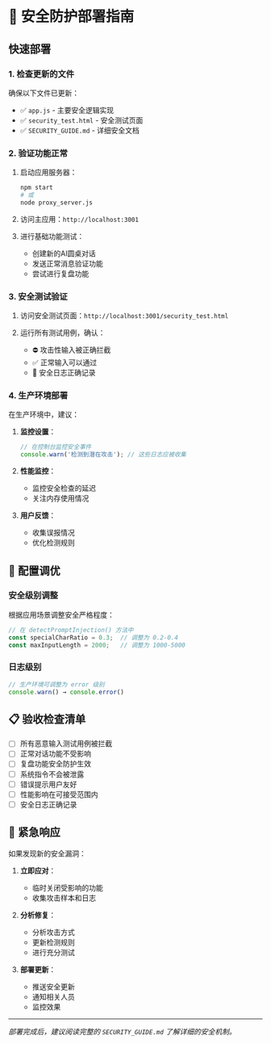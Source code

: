 # 🚀 安全防护部署指南

## 快速部署

### 1. 检查更新的文件

确保以下文件已更新：
- ✅ `app.js` - 主要安全逻辑实现
- ✅ `security_test.html` - 安全测试页面
- ✅ `SECURITY_GUIDE.md` - 详细安全文档

### 2. 验证功能正常

1. 启动应用服务器：
   ```bash
   npm start
   # 或
   node proxy_server.js
   ```

2. 访问主应用：`http://localhost:3001`

3. 进行基础功能测试：
   - 创建新的AI圆桌对话
   - 发送正常消息验证功能
   - 尝试进行复盘功能

### 3. 安全测试验证

1. 访问安全测试页面：`http://localhost:3001/security_test.html`

2. 运行所有测试用例，确认：
   - ⛔ 攻击性输入被正确拦截
   - ✅ 正常输入可以通过
   - 📝 安全日志正确记录

### 4. 生产环境部署

在生产环境中，建议：

1. **监控设置**：
   ```javascript
   // 在控制台监控安全事件
   console.warn('检测到潜在攻击'); // 这些日志应被收集
   ```

2. **性能监控**：
   - 监控安全检查的延迟
   - 关注内存使用情况

3. **用户反馈**：
   - 收集误报情况
   - 优化检测规则

## 🔧 配置调优

### 安全级别调整

根据应用场景调整安全严格程度：

```javascript
// 在 detectPromptInjection() 方法中
const specialCharRatio = 0.3;  // 调整为 0.2-0.4
const maxInputLength = 2000;   // 调整为 1000-5000
```

### 日志级别

```javascript
// 生产环境可调整为 error 级别
console.warn() → console.error()
```

## 📋 验收检查清单

- [ ] 所有恶意输入测试用例被拦截
- [ ] 正常对话功能不受影响
- [ ] 复盘功能安全防护生效
- [ ] 系统指令不会被泄露
- [ ] 错误提示用户友好
- [ ] 性能影响在可接受范围内
- [ ] 安全日志正确记录

## 🚨 紧急响应

如果发现新的安全漏洞：

1. **立即应对**：
   - 临时关闭受影响的功能
   - 收集攻击样本和日志

2. **分析修复**：
   - 分析攻击方式
   - 更新检测规则
   - 进行充分测试

3. **部署更新**：
   - 推送安全更新
   - 通知相关人员
   - 监控效果

---

*部署完成后，建议阅读完整的 `SECURITY_GUIDE.md` 了解详细的安全机制。*
